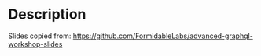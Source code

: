 # Description
Slides copied from: https://github.com/FormidableLabs/advanced-graphql-workshop-slides
